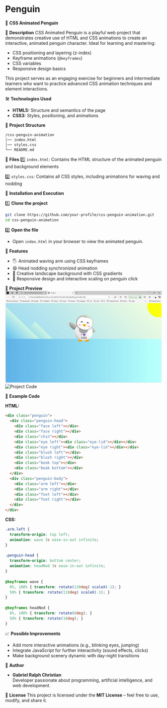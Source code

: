 # Penguin
 
🐧 **CSS Animated Penguin**

📌 **Description**
CSS Animated Penguin is a playful web project that demonstrates creative use of HTML and CSS animations to create an interactive, animated penguin character. Ideal for learning and mastering:

- CSS positioning and layering (z-index)
- Keyframe animations (`@keyframes`)
- CSS variables
- Responsive design basics

This project serves as an engaging exercise for beginners and intermediate learners who want to practice advanced CSS animation techniques and element interactions.

🛠️ **Technologies Used**
- **HTML5:** Structure and semantics of the page
- **CSS3:** Styles, positioning, and animations

📂 **Project Structure**
```
/css-penguin-animation
│── index.html
│── styles.css
└── README.md
```

📜 **Files**
1️⃣ `index.html`: Contains the HTML structure of the animated penguin and background elements

2️⃣ `styles.css`: Contains all CSS styles, including animations for waving and nodding

🚀 **Installation and Execution**

1️⃣ **Clone the project**
```bash
git clone https://github.com/your-profile/css-penguin-animation.git
cd css-penguin-animation
```

2️⃣ **Open the file**
- Open `index.html` in your browser to view the animated penguin.

🎯 **Features**
- 🖐️ Animated waving arm using CSS keyframes
- 😄 Head nodding synchronized animation
- 🌄 Creative landscape background with CSS gradients
- 📱 Responsive design and interactive scaling on penguin click

📌 **Project Preview**
![Project ](Penguinet1pagesupplmentaire-PersonnelMicrosoftEdge2025-03-2711-07-57-ezgif.com-video-to-gif-converter.gif)
![Project Code ](styles.css-Penguin-Cursor2025-03-2711-01-28-ezgif.com-video-to-gif-converter.gif)

🔗 **Example Code**

**HTML:**
```html
<div class="penguin">
  <div class="penguin-head">
    <div class="face left"></div>
    <div class="face right"></div>
    <div class="chin"></div>
    <div class="eye left"><div class="eye-lid"></div></div>
    <div class="eye right"><div class="eye-lid"></div></div>
    <div class="blush left"></div>
    <div class="blush right"></div>
    <div class="beak top"></div>
    <div class="beak bottom"></div>
  </div>
  <div class="penguin-body">
    <div class="arm left"></div>
    <div class="arm right"></div>
    <div class="foot left"></div>
    <div class="foot right"></div>
  </div>
</div>
```

**CSS:**
```css
.arm.left {
  transform-origin: top left;
  animation: wave 3s ease-in-out infinite;
}

.penguin-head {
  transform-origin: bottom center;
  animation: headNod 3s ease-in-out infinite;
}

@keyframes wave {
  0%, 100% { transform: rotate(130deg) scaleX(-1); }
  50% { transform: rotate(110deg) scaleX(-1); }
}

@keyframes headNod {
  0%, 100% { transform: rotate(0deg); }
  50% { transform: rotate(10deg); }
}
```

📈 **Possible Improvements**
- Add more interactive animations (e.g., blinking eyes, jumping)
- Integrate JavaScript for further interactivity (sound effects, clicks)
- Make background scenery dynamic with day-night transitions

📝 **Author**
- **Gabriel Ralph Christian**  
  Developer passionate about programming, artificial intelligence, and web development.

📜 **License**
This project is licensed under the **MIT License** – feel free to use, modify, and share it.
